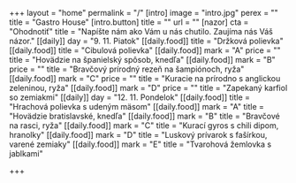 +++
layout = "home"
permalink = "/"
[intro]
image = "intro.jpg"
perex = ""
title = "Gastro House"
[intro.button]
title = ""
url = ""
[nazor]
cta = "Ohodnotiť"
title = "Napíšte nám ako Vám u nás chutilo. Zaujíma nás Váš názor."
[[daily]]
day = "9. 11. Piatok"
[[daily.food]]
title = "Držková polievka"
[[daily.food]]
title = "Cibulová polievka"
[[daily.food]]
mark = "A"
price = ""
title = "Hovädzie na španielský spôsob, knedľa"
[[daily.food]]
mark = "B"
price = ""
title = "Bravčový prírodný rezeň na šampiónoch, ryža"
[[daily.food]]
mark = "C"
price = ""
title = "Kuracie na prírodno s anglickou zeleninou, ryža"
[[daily.food]]
mark = "D"
price = ""
title = "Zapekaný karfiol so zemiakmi"
[[daily]]
day = "12. 11. Pondelok"
[[daily.food]]
title = "Hrachová polievka s udeným mäsom"
[[daily.food]]
mark = "A"
title = "Hovädzie bratislavské, knedľa"
[[daily.food]]
mark = "B"
title = "Bravčové na rasci, ryža"
[[daily.food]]
mark = "C"
title = "Kurací gyros s chili dipom, hranolky"
[[daily.food]]
mark = "D"
title = "Luskový prívarok s fašírkou, varené zemiaky"
[[daily.food]]
mark = "E"
title = "Tvarohová žemlovka s jablkami"

+++
